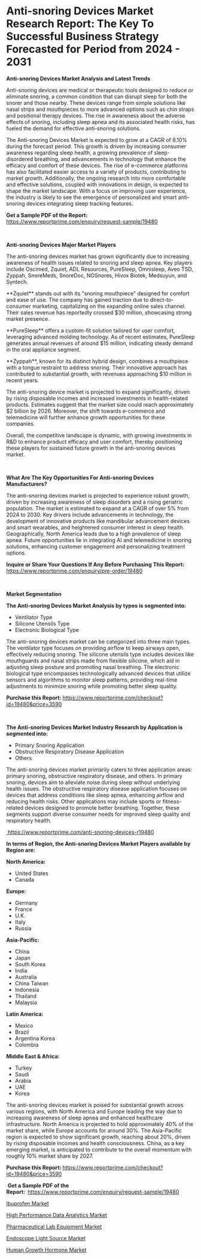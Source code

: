 <p><h1>Anti-snoring Devices Market Research Report: The Key To Successful Business Strategy Forecasted for Period from 2024 - 2031</h1></p><p><strong>Anti-snoring Devices Market Analysis and Latest Trends</strong></p>
<p><p>Anti-snoring devices are medical or therapeutic tools designed to reduce or eliminate snoring, a common condition that can disrupt sleep for both the snorer and those nearby. These devices range from simple solutions like nasal strips and mouthpieces to more advanced options such as chin straps and positional therapy devices. The rise in awareness about the adverse effects of snoring, including sleep apnea and its associated health risks, has fueled the demand for effective anti-snoring solutions.</p><p>The Anti-snoring Devices Market is expected to grow at a CAGR of 8.10% during the forecast period. This growth is driven by increasing consumer awareness regarding sleep health, a growing prevalence of sleep-disordered breathing, and advancements in technology that enhance the efficacy and comfort of these devices. The rise of e-commerce platforms has also facilitated easier access to a variety of products, contributing to market growth. Additionally, the ongoing research into more comfortable and effective solutions, coupled with innovations in design, is expected to shape the market landscape. With a focus on improving user experience, the industry is likely to see the emergence of personalized and smart anti-snoring devices integrating sleep tracking features.</p></p>
<p><strong>Get a Sample PDF of the Report:&nbsp;</strong> <a href="https://www.reportprime.com/enquiry/request-sample/19480?utm_campaign=102&utm_medium=2&utm_source=Github&utm_content=ia&utm_term=23112024&utm_id=anti-snoring-devices">https://www.reportprime.com/enquiry/request-sample/19480</a></p>
<p>&nbsp;</p>
<p><strong>Anti-snoring Devices Major Market Players</strong></p>
<p><p>The anti-snoring devices market has grown significantly due to increasing awareness of health issues related to snoring and sleep apnea. Key players include Oscimed, Zquiet, ADL Resources, PureSleep, Omnisleep, Aveo TSD, Zyppah, SnoreMeds, SnoreDoc, NOSnores, Hivox Biotek, Medsuyun, and Syntech.</p><p>**Zquiet** stands out with its "snoring mouthpiece" designed for comfort and ease of use. The company has gained traction due to direct-to-consumer marketing, capitalizing on the expanding online sales channel. Their sales revenue has reportedly crossed $30 million, showcasing strong market presence.</p><p>**PureSleep** offers a custom-fit solution tailored for user comfort, leveraging advanced molding technology. As of recent estimates, PureSleep generates annual revenues of around $15 million, indicating steady demand in the oral appliance segment.</p><p>**Zyppah**, known for its distinct hybrid design, combines a mouthpiece with a tongue restraint to address snoring. Their innovative approach has contributed to substantial growth, with revenues approaching $10 million in recent years.</p><p>The anti-snoring device market is projected to expand significantly, driven by rising disposable incomes and increased investments in health-related products. Estimates suggest that the market size could reach approximately $2 billion by 2026. Moreover, the shift towards e-commerce and telemedicine will further enhance growth opportunities for these companies. </p><p>Overall, the competitive landscape is dynamic, with growing investments in R&D to enhance product efficacy and user comfort, thereby positioning these players for sustained future growth in the anti-snoring devices market.</p></p>
<p>&nbsp;</p>
<p><strong>What Are The Key Opportunities For Anti-snoring Devices Manufacturers?</strong></p>
<p><p>The anti-snoring devices market is projected to experience robust growth, driven by increasing awareness of sleep disorders and a rising geriatric population. The market is estimated to expand at a CAGR of over 5% from 2024 to 2030. Key drivers include advancements in technology, the development of innovative products like mandibular advancement devices and smart wearables, and heightened consumer interest in sleep health. Geographically, North America leads due to a high prevalence of sleep apnea. Future opportunities lie in integrating AI and telemedicine in snoring solutions, enhancing customer engagement and personalizing treatment options.</p></p>
<p><strong>Inquire or Share Your Questions If Any Before Purchasing This Report:</strong> <a href="https://www.reportprime.com/enquiry/pre-order/19480?utm_campaign=102&utm_medium=2&utm_source=Github&utm_content=ia&utm_term=23112024&utm_id=anti-snoring-devices">https://www.reportprime.com/enquiry/pre-order/19480</a></p>
<p>&nbsp;</p>
<p><strong>Market Segmentation</strong></p>
<p><strong>The Anti-snoring Devices Market Analysis by types is segmented into:</strong></p>
<p><ul><li>Ventilator Type</li><li>Silicone Utensils Type</li><li>Electronic Biological Type</li></ul></p>
<p><p>The anti-snoring devices market can be categorized into three main types. The ventilator type focuses on providing airflow to keep airways open, effectively reducing snoring. The silicone utensils type includes devices like mouthguards and nasal strips made from flexible silicone, which aid in adjusting sleep posture and promoting nasal breathing. The electronic biological type encompasses technologically advanced devices that utilize sensors and algorithms to monitor sleep patterns, providing real-time adjustments to minimize snoring while promoting better sleep quality.</p></p>
<p><strong>Purchase this Report:&nbsp;</strong><a href="https://www.reportprime.com/checkout?id=19480&price=3590&utm_campaign=102&utm_medium=2&utm_source=Github&utm_content=ia&utm_term=23112024&utm_id=anti-snoring-devices">https://www.reportprime.com/checkout?id=19480&price=3590</a></p>
<p>&nbsp;</p>
<p><strong>The Anti-snoring Devices Market Industry Research by Application is segmented into:</strong></p>
<p><ul><li>Primary Snoring Application</li><li>Obstructive Respiratory Disease Application</li><li>Others</li></ul></p>
<p><p>The anti-snoring devices market primarily caters to three application areas: primary snoring, obstructive respiratory disease, and others. In primary snoring, devices aim to alleviate noise during sleep without underlying health issues. The obstructive respiratory disease application focuses on devices that address conditions like sleep apnea, enhancing airflow and reducing health risks. Other applications may include sports or fitness-related devices designed to promote better breathing. Together, these segments support diverse consumer needs for improved sleep quality and respiratory health.</p></p>
<p><a href="https://www.reportprime.com/anti-snoring-devices-r19480?utm_campaign=102&utm_medium=2&utm_source=Github&utm_content=ia&utm_term=23112024&utm_id=anti-snoring-devices">&nbsp;https://www.reportprime.com/anti-snoring-devices-r19480</a></p>
<p><strong>In terms of Region, the Anti-snoring Devices Market Players available by Region are:</strong></p>
<p>
    <p> <strong> North America: </strong>
        <ul>
            <li>United States</li>
            <li>Canada</li>
        </ul>
        </p> 
    <p> <strong> Europe: </strong>
        <ul>
            <li>Germany</li>
            <li>France</li>
            <li>U.K.</li>
            <li>Italy</li>
            <li>Russia</li>
        </ul>
        </p> 
    <p> <strong> Asia-Pacific: </strong>
        <ul>
            <li>China</li>
            <li>Japan</li>
            <li>South Korea</li>
            <li>India</li>
            <li>Australia</li>
            <li>China Taiwan</li>
            <li>Indonesia</li>
            <li>Thailand</li>
            <li>Malaysia</li>
        </ul>
        </p> 
    <p> <strong> Latin America: </strong>
        <ul>
            <li>Mexico</li>
            <li>Brazil</li>
            <li>Argentina Korea</li>
            <li>Colombia</li>
        </ul>
        </p> 
    <p> <strong> Middle East & Africa: </strong>
        <ul>
            <li>Turkey</li>
            <li>Saudi</li>
            <li>Arabia</li>
            <li>UAE</li>
            <li>Korea</li>
        </ul>
    </p>
    </p>
<p><p>The anti-snoring devices market is poised for substantial growth across various regions, with North America and Europe leading the way due to increasing awareness of sleep apnea and enhanced healthcare infrastructure. North America is projected to hold approximately 40% of the market share, while Europe accounts for around 30%. The Asia-Pacific region is expected to show significant growth, reaching about 20%, driven by rising disposable incomes and health consciousness. China, as a key emerging market, is anticipated to contribute to the overall momentum with roughly 10% market share by 2027.</p></p>
<p><strong>Purchase this Report: </strong><a href="https://www.reportprime.com/checkout?id=19480&price=3590&utm_campaign=102&utm_medium=2&utm_source=Github&utm_content=ia&utm_term=23112024&utm_id=anti-snoring-devices">https://www.reportprime.com/checkout?id=19480&price=3590</a></p>
<p>&nbsp;<strong>Get a Sample PDF of the Report:&nbsp;&nbsp;</strong><a href="https://www.reportprime.com/enquiry/request-sample/19480?utm_campaign=102&utm_medium=2&utm_source=Github&utm_content=ia&utm_term=23112024&utm_id=anti-snoring-devices">https://www.reportprime.com/enquiry/request-sample/19480</a></p>
<p><strong></strong></p>
<p><p><a href="https://www.linkedin.com/pulse/ibuprofen-market-size-segmentation-trends-growth-analysis-e6loe?utm_campaign=102&utm_medium=2&utm_source=Github&utm_content=ia&utm_term=23112024&utm_id=anti-snoring-devices">Ibuprofen Market</a></p><p><a href="https://issuu.com/reportprime-2/docs/high-performance-data-analytics-mar_c26d1f5dcd371a?utm_campaign=102&utm_medium=2&utm_source=Github&utm_content=ia&utm_term=23112024&utm_id=anti-snoring-devices">High Performance Data Analytics Market</a></p><p><a href="https://github.com/FosterFahey91/Market-Research-Report-List-1/blob/main/pharmaceutical-lab-equipment-market.md?utm_campaign=102&utm_medium=2&utm_source=Github&utm_content=ia&utm_term=23112024&utm_id=anti-snoring-devices">Pharmaceutical Lab Equipment Market</a></p><p><a href="https://github.com/Rekhakhatun65/Market-Research-Report-List-1/blob/main/endoscope-light-source-market.md?utm_campaign=102&utm_medium=2&utm_source=Github&utm_content=ia&utm_term=23112024&utm_id=anti-snoring-devices">Endoscope Light Source Market</a></p><p><a href="https://www.linkedin.com/pulse/human-growth-hormone-market-from-2024-2031-projected-7-sw7gc?utm_campaign=102&utm_medium=2&utm_source=Github&utm_content=ia&utm_term=23112024&utm_id=anti-snoring-devices">Human Growth Hormone Market</a></p></p>